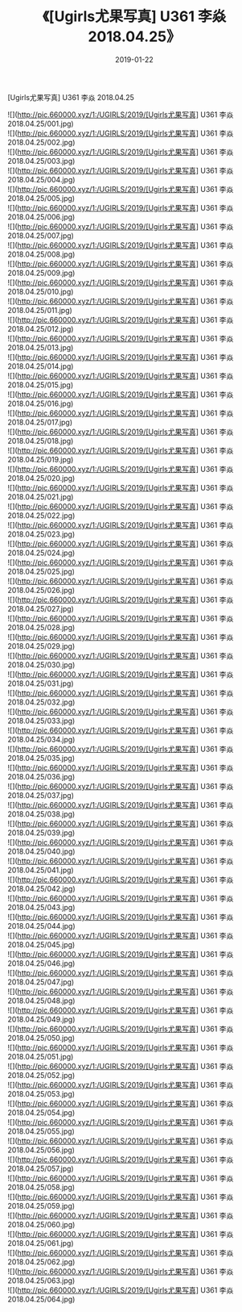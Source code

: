 ﻿---
layout: post
title:  《[Ugirls尤果写真] U361 李焱 2018.04.25》
date:   2019-01-22
img: http://pic.660000.xyz/1:/UGIRLS/2019/[Ugirls尤果写真] U361 李焱 2018.04.25/000.jpg
categories: [美女, 清纯, 唯美]
---

[Ugirls尤果写真] U361 李焱 2018.04.25

 ![](http://pic.660000.xyz/1:/UGIRLS/2019/[Ugirls尤果写真] U361 李焱 2018.04.25/001.jpg) <br>![](http://pic.660000.xyz/1:/UGIRLS/2019/[Ugirls尤果写真] U361 李焱 2018.04.25/002.jpg) <br>![](http://pic.660000.xyz/1:/UGIRLS/2019/[Ugirls尤果写真] U361 李焱 2018.04.25/003.jpg) <br>![](http://pic.660000.xyz/1:/UGIRLS/2019/[Ugirls尤果写真] U361 李焱 2018.04.25/004.jpg) <br>![](http://pic.660000.xyz/1:/UGIRLS/2019/[Ugirls尤果写真] U361 李焱 2018.04.25/005.jpg) <br>![](http://pic.660000.xyz/1:/UGIRLS/2019/[Ugirls尤果写真] U361 李焱 2018.04.25/006.jpg) <br>![](http://pic.660000.xyz/1:/UGIRLS/2019/[Ugirls尤果写真] U361 李焱 2018.04.25/007.jpg) <br>![](http://pic.660000.xyz/1:/UGIRLS/2019/[Ugirls尤果写真] U361 李焱 2018.04.25/008.jpg) <br>![](http://pic.660000.xyz/1:/UGIRLS/2019/[Ugirls尤果写真] U361 李焱 2018.04.25/009.jpg) <br>![](http://pic.660000.xyz/1:/UGIRLS/2019/[Ugirls尤果写真] U361 李焱 2018.04.25/010.jpg) <br>![](http://pic.660000.xyz/1:/UGIRLS/2019/[Ugirls尤果写真] U361 李焱 2018.04.25/011.jpg) <br>![](http://pic.660000.xyz/1:/UGIRLS/2019/[Ugirls尤果写真] U361 李焱 2018.04.25/012.jpg) <br>![](http://pic.660000.xyz/1:/UGIRLS/2019/[Ugirls尤果写真] U361 李焱 2018.04.25/013.jpg) <br>![](http://pic.660000.xyz/1:/UGIRLS/2019/[Ugirls尤果写真] U361 李焱 2018.04.25/014.jpg) <br>![](http://pic.660000.xyz/1:/UGIRLS/2019/[Ugirls尤果写真] U361 李焱 2018.04.25/015.jpg) <br>![](http://pic.660000.xyz/1:/UGIRLS/2019/[Ugirls尤果写真] U361 李焱 2018.04.25/016.jpg) <br>![](http://pic.660000.xyz/1:/UGIRLS/2019/[Ugirls尤果写真] U361 李焱 2018.04.25/017.jpg) <br>![](http://pic.660000.xyz/1:/UGIRLS/2019/[Ugirls尤果写真] U361 李焱 2018.04.25/018.jpg) <br>![](http://pic.660000.xyz/1:/UGIRLS/2019/[Ugirls尤果写真] U361 李焱 2018.04.25/019.jpg) <br>![](http://pic.660000.xyz/1:/UGIRLS/2019/[Ugirls尤果写真] U361 李焱 2018.04.25/020.jpg) <br>![](http://pic.660000.xyz/1:/UGIRLS/2019/[Ugirls尤果写真] U361 李焱 2018.04.25/021.jpg) <br>![](http://pic.660000.xyz/1:/UGIRLS/2019/[Ugirls尤果写真] U361 李焱 2018.04.25/022.jpg) <br>![](http://pic.660000.xyz/1:/UGIRLS/2019/[Ugirls尤果写真] U361 李焱 2018.04.25/023.jpg) <br>![](http://pic.660000.xyz/1:/UGIRLS/2019/[Ugirls尤果写真] U361 李焱 2018.04.25/024.jpg) <br>![](http://pic.660000.xyz/1:/UGIRLS/2019/[Ugirls尤果写真] U361 李焱 2018.04.25/025.jpg) <br>![](http://pic.660000.xyz/1:/UGIRLS/2019/[Ugirls尤果写真] U361 李焱 2018.04.25/026.jpg) <br>![](http://pic.660000.xyz/1:/UGIRLS/2019/[Ugirls尤果写真] U361 李焱 2018.04.25/027.jpg) <br>![](http://pic.660000.xyz/1:/UGIRLS/2019/[Ugirls尤果写真] U361 李焱 2018.04.25/028.jpg) <br>![](http://pic.660000.xyz/1:/UGIRLS/2019/[Ugirls尤果写真] U361 李焱 2018.04.25/029.jpg) <br>![](http://pic.660000.xyz/1:/UGIRLS/2019/[Ugirls尤果写真] U361 李焱 2018.04.25/030.jpg) <br>![](http://pic.660000.xyz/1:/UGIRLS/2019/[Ugirls尤果写真] U361 李焱 2018.04.25/031.jpg) <br>![](http://pic.660000.xyz/1:/UGIRLS/2019/[Ugirls尤果写真] U361 李焱 2018.04.25/032.jpg) <br>![](http://pic.660000.xyz/1:/UGIRLS/2019/[Ugirls尤果写真] U361 李焱 2018.04.25/033.jpg) <br>![](http://pic.660000.xyz/1:/UGIRLS/2019/[Ugirls尤果写真] U361 李焱 2018.04.25/034.jpg) <br>![](http://pic.660000.xyz/1:/UGIRLS/2019/[Ugirls尤果写真] U361 李焱 2018.04.25/035.jpg) <br>![](http://pic.660000.xyz/1:/UGIRLS/2019/[Ugirls尤果写真] U361 李焱 2018.04.25/036.jpg) <br>![](http://pic.660000.xyz/1:/UGIRLS/2019/[Ugirls尤果写真] U361 李焱 2018.04.25/037.jpg) <br>![](http://pic.660000.xyz/1:/UGIRLS/2019/[Ugirls尤果写真] U361 李焱 2018.04.25/038.jpg) <br>![](http://pic.660000.xyz/1:/UGIRLS/2019/[Ugirls尤果写真] U361 李焱 2018.04.25/039.jpg) <br>![](http://pic.660000.xyz/1:/UGIRLS/2019/[Ugirls尤果写真] U361 李焱 2018.04.25/040.jpg) <br>![](http://pic.660000.xyz/1:/UGIRLS/2019/[Ugirls尤果写真] U361 李焱 2018.04.25/041.jpg) <br>![](http://pic.660000.xyz/1:/UGIRLS/2019/[Ugirls尤果写真] U361 李焱 2018.04.25/042.jpg) <br>![](http://pic.660000.xyz/1:/UGIRLS/2019/[Ugirls尤果写真] U361 李焱 2018.04.25/043.jpg) <br>![](http://pic.660000.xyz/1:/UGIRLS/2019/[Ugirls尤果写真] U361 李焱 2018.04.25/044.jpg) <br>![](http://pic.660000.xyz/1:/UGIRLS/2019/[Ugirls尤果写真] U361 李焱 2018.04.25/045.jpg) <br>![](http://pic.660000.xyz/1:/UGIRLS/2019/[Ugirls尤果写真] U361 李焱 2018.04.25/046.jpg) <br>![](http://pic.660000.xyz/1:/UGIRLS/2019/[Ugirls尤果写真] U361 李焱 2018.04.25/047.jpg) <br>![](http://pic.660000.xyz/1:/UGIRLS/2019/[Ugirls尤果写真] U361 李焱 2018.04.25/048.jpg) <br>![](http://pic.660000.xyz/1:/UGIRLS/2019/[Ugirls尤果写真] U361 李焱 2018.04.25/049.jpg) <br>![](http://pic.660000.xyz/1:/UGIRLS/2019/[Ugirls尤果写真] U361 李焱 2018.04.25/050.jpg) <br>![](http://pic.660000.xyz/1:/UGIRLS/2019/[Ugirls尤果写真] U361 李焱 2018.04.25/051.jpg) <br>![](http://pic.660000.xyz/1:/UGIRLS/2019/[Ugirls尤果写真] U361 李焱 2018.04.25/052.jpg) <br>![](http://pic.660000.xyz/1:/UGIRLS/2019/[Ugirls尤果写真] U361 李焱 2018.04.25/053.jpg) <br>![](http://pic.660000.xyz/1:/UGIRLS/2019/[Ugirls尤果写真] U361 李焱 2018.04.25/054.jpg) <br>![](http://pic.660000.xyz/1:/UGIRLS/2019/[Ugirls尤果写真] U361 李焱 2018.04.25/055.jpg) <br>![](http://pic.660000.xyz/1:/UGIRLS/2019/[Ugirls尤果写真] U361 李焱 2018.04.25/056.jpg) <br>![](http://pic.660000.xyz/1:/UGIRLS/2019/[Ugirls尤果写真] U361 李焱 2018.04.25/057.jpg) <br>![](http://pic.660000.xyz/1:/UGIRLS/2019/[Ugirls尤果写真] U361 李焱 2018.04.25/058.jpg) <br>![](http://pic.660000.xyz/1:/UGIRLS/2019/[Ugirls尤果写真] U361 李焱 2018.04.25/059.jpg) <br>![](http://pic.660000.xyz/1:/UGIRLS/2019/[Ugirls尤果写真] U361 李焱 2018.04.25/060.jpg) <br>![](http://pic.660000.xyz/1:/UGIRLS/2019/[Ugirls尤果写真] U361 李焱 2018.04.25/061.jpg) <br>![](http://pic.660000.xyz/1:/UGIRLS/2019/[Ugirls尤果写真] U361 李焱 2018.04.25/062.jpg) <br>![](http://pic.660000.xyz/1:/UGIRLS/2019/[Ugirls尤果写真] U361 李焱 2018.04.25/063.jpg) <br>![](http://pic.660000.xyz/1:/UGIRLS/2019/[Ugirls尤果写真] U361 李焱 2018.04.25/064.jpg) <br>